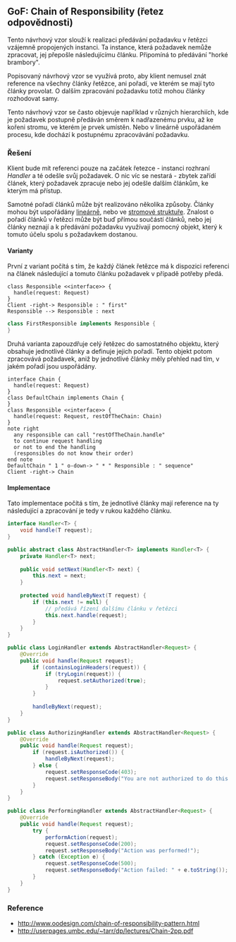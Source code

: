 ## GoF: Chain of Responsibility (řetez odpovědnosti)

Tento návrhový vzor slouží k realizaci předávání požadavku v řetězci vzájemně propojených instanci. Ta instance, která požadavek nemůže zpracovat, jej přepošle následujícímu článku. Připomíná to předávání "horké brambory".

Popisovaný návrhový vzor se využívá proto, aby klient nemusel znát reference na všechny články řetězce, ani pořadí, ve kterém se mají tyto články provolat. O dalším zpracování požadavku totiž mohou články rozhodovat samy.

Tento návrhový vzor se často objevuje například v různých hierarchiích, kde je požadavek postupně předáván směrem k nadřazenému prvku, až ke kořeni stromu, ve kterém je prvek umístěn. Nebo v lineárně uspořádaném procesu, kde dochází k postupnému zpracovávání požadavku.

### Řešení

Klient bude mít referenci pouze na začátek řetezce - instanci rozhraní *Handler* a té odešle svůj požadavek. O nic víc se nestará - zbytek zařídí článek, který požadavek zpracuje nebo jej odešle dalším článkům, ke kterým má přístup.

Samotné pořadí článků může být realizováno několika způsoby. Články mohou být uspořádány [lineárně](wiki/datova-struktura-seznam), nebo ve [stromové struktuře](wiki/datova-struktura-strom). Znalost o pořadí článků v řetězci může být buď přímou součástí článků, nebo jej články neznají a k předávání požadavku využívají pomocný objekt, který k tomuto účelu spolu s požadavkem dostanou.

#### Varianty

První z variant počítá s tím, že každý článek řetězce má k dispozici referenci na článek následující a tomuto článku požadavek v případě potřeby předá.

```uml:class
class Responsible <<interface>> {
  handle(request: Request)
}
Client -right-> Responsible : " first"
Responsible --> Responsible : next
```

```java
class FirstResponsible implements Responsible {
}
```

Druhá varianta zapouzdřuje celý řetězec do samostatného objektu, který obsahuje jednotlivé články a definuje jejich pořadí. Tento objekt potom zpracovává požadavek, aniž by jednotlivé články měly přehled nad tím, v jakém pořadí jsou uspořádány.

```uml:class
interface Chain {
  handle(request: Request)
}
class DefaultChain implements Chain {
}
class Responsible <<interface>> {
  handle(request: Request, restOfTheChain: Chain)
}
note right
  any responsible can call "restOfTheChain.handle"
  to continue request handling
  or not to end the handling
  (responsibles do not know their order)
end note
DefaultChain " 1 " o-down-> " * " Responsible : " sequence"
Client -right-> Chain
```

#### Implementace

Tato implementace počítá s tím, že jednotlivé články mají reference na ty následující a zpracování je tedy v rukou každého článku.

```java
interface Handler<T> {
    void handle(T request);
}
```

```java
public abstract class AbstractHandler<T> implements Handler<T> {
    private Handler<T> next;
    
    public void setNext(Handler<T> next) {
        this.next = next;
    }
    
    protected void handleByNext(T request) {
        if (this.next != null) {
            // předává řízení dalšímu článku v řetězci
            this.next.handle(request);
        }
    }
}
```

```java
public class LoginHandler extends AbstractHandler<Request> {
    @Override
    public void handle(Request request);
        if (containsLoginHeaders(request)) {
            if (tryLogin(request)) {
                request.setAuthorized(true);
            }
        }
        
        handleByNext(request);
    }
}
```

```java
public class AuthorizingHandler extends AbstractHandler<Request> {
    @Override
    public void handle(Request request);
        if (request.isAuthorized()) {
            handleByNext(request);
        } else {
            request.setResponseCode(403);
            request.setResponseBody("You are not authorized to do this!");
        }
    }
}
```

```java
public class PerformingHandler extends AbstractHandler<Request> {
    @Override
    public void handle(Request request);
        try {
            performAction(request);
            request.setResponseCode(200);
            request.setResponseBody("Action was performed!");
        } catch (Exception e) {
            request.setResponseCode(500);
            request.setResponseBody("Action failed: " + e.toString());
        }
    }
}
```

### Reference

- http://www.oodesign.com/chain-of-responsibility-pattern.html
- http://userpages.umbc.edu/~tarr/dp/lectures/Chain-2pp.pdf
